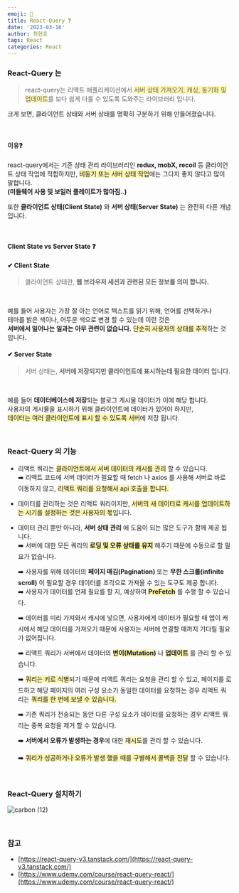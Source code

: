```yaml
---
emoji: 📖
title: React-Query ❓
date: '2023-03-16'
author: 최현호
tags: React
categories: React
---
```


### React-Query 는

> react-query는 리액트 애플리케이션에서 <span style='background-color : #fff5b1'>서버 상태 가져오기, 캐싱, 동기화 및 업데이트</span>를 보다 쉽게 다룰 수 있도록 도와주는 라이브러리 입니다.

크게 보면, 클라이언트 상태와 서버 상태를 명확히 구분하기 위해 만들어졌습니다.

<br>

#### 이유❓ <br>

react-query에서는 기존 상태 관리 라이브러리인 **redux, mobX, recoil** 등 클라이언트 상태 작업에 적합하지만,
<span style='background-color : #fff5b1'>비동기 또는 서버 상태 작업</span>에는 그다지 좋지 않다고 많이 말합니다.<br> **(미들웨어 사용 및 보일러 플레이트가 많아짐..)**

또한 **클라이언트 상태(Client State)** 와 **서버 상태(Server State)** 는 완전히 다른 개념입니다.

<br>

#### Client State vs Server State ❓

#### ✔ Client State

> 클라이언트 상태란, **웹 브라우저 세션과 관련된 모든 정보를 의미 합니다.**

<br>

예를 들어 사용자는 가장 잘 아는 언어로 텍스트를 읽기 위해, 언어를 선택하거나 <br>
테마를 밝은 색이나, 어두운 색으로 변경 할 수 있는데 이런 것은 <br> **서버에서 일어나는 일과는 아무 관련이 없습니다.**
<span style='background-color : #fff5b1'>단순히 사용자의 상태를 추적</span>하는 것 입니다.

#### ✔ Server State

> 서버 상태는, **서버에 저장되지만 클라이언트에 표시하는데 필요한 데이터 입니다.**

<br>

예를 들어 **데이터베이스에 저장**되는 블로그 게시물 데이터가 이에 해당 합니다. <br>
사용자의 게시물을 표시하기 위해 클라이언트에 데이터가 있어야 하지만, <br>
<span style='background-color : #fff5b1'>데이터는 여러 클라이언트에 표시 할 수 있도록 서버</span>에 저장 됩니다.

<br>

### React-Query 의 기능

- 리액트 쿼리는 <span style='background-color : #fff5b1'>클라이언트에서 서버 데이터의 캐시를 관리</span> 할 수 있습니다. <br>
  ➡️ 리액트 코드에 서버 데이터가 필요할 때 fetch 나 axios 를 사용해 서버로 바로 이동하지 않고, <span style='background-color : #fff5b1'>리액트 쿼리를 요청해서 api 호출을 합니다.</span>

- 데이터를 관리하는 것은 리액트 쿼리이지만, <span style='background-color : #fff5b1'>서버의 새 데이터로 캐시를 업데이트하는 시기를 설정하는 것은 사용자의 몫</span>입니다.

- 데이터 관리 뿐만 아니라, **서버 상태 관리** 에 도움이 되는 많은 도구가 함께 제공 됩니다.<br>
  ➡️ 서버에 대한 모든 쿼리의 <span style='background-color : #fff5b1'>**로딩 및 오류 상태를 유지**</span> 해주기 때문에 수동으로 할 필요가 없습니다.

  ➡️ 사용자를 위해 데이터의 **페이지 매김(Pagination)** 또는 **무한 스크롤(infinite scroll)** 이 필요할 경우 데이터를 조각으로 가져올 수 있는 도구도 제공 합니다. <br>
  ➡️ 사용자가 데이터를 언제 필요를 할 지, 예상하여 <span style='background-color : #fff5b1'>**PreFetch**</span> 를 수행 할 수 있습니다.
  <br>

  ➡️ 데이터를 미리 가져와서 캐시에 넣으면, 사용자에게 데이터가 필요할 때 앱이 캐시에서 해당 데이터를 가져오기 때문에 사용자는 서버에 연결할 때까지 기다릴 필요가 없어집니다.<br>

  ➡️ 리액트 쿼리가 서버에서 데이터의 <span style='background-color : #fff5b1'>**변이(Mutation)**</span> 나 <span style='background-color : #fff5b1'>**업데이트**</span> 를 관리 할 수 있습니다. <br>

  ➡️ <span style='background-color : #fff5b1'>쿼리는 키로 식별</span>되기 때문에 리액트 쿼리는 요청을 관리 할 수 있고, 페이지를 로드하고 해당 페이지의 여러 구성 요소가 동일한 데이터를 요청하는 경우 리액트 쿼리는 <span style='background-color : #fff5b1'>쿼리를 한 번에 보낼 수 있습니다.</span>
  <br>

  ➡️ 기존 쿼리가 전송되는 동안 다른 구성 요소가 데이터를 요청하는 경우 리액트 쿼리는 중복 요청을 제거 할 수 있습니다. <br>

  ➡️ **서버에서 오류가 발생하는 경우**에 대한 <span style='background-color : #fff5b1'>재시도</span>를 관리 할 수 있습니다. <br>

  ➡️ <span style='background-color : #fff5b1'>쿼리가 성공하거나 오류가 발생 했을 때를 구별해서 콜백을 전달</span> 할 수 있습니다.

<br>

### React-Query 설치하기

![carbon (12)](https://user-images.githubusercontent.com/87301268/225624841-fc879e58-932d-4507-a0d8-776391db6b62.png)

<br>

### 참고

- [https://react-query-v3.tanstack.com/](https://react-query-v3.tanstack.com/)
- [https://www.udemy.com/course/react-query-react/](https://www.udemy.com/course/react-query-react/)

<br>

```toc

```
